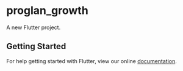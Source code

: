 # proglan_growth

A new Flutter project.

## Getting Started

For help getting started with Flutter, view our online
[documentation](https://flutter.io/).
